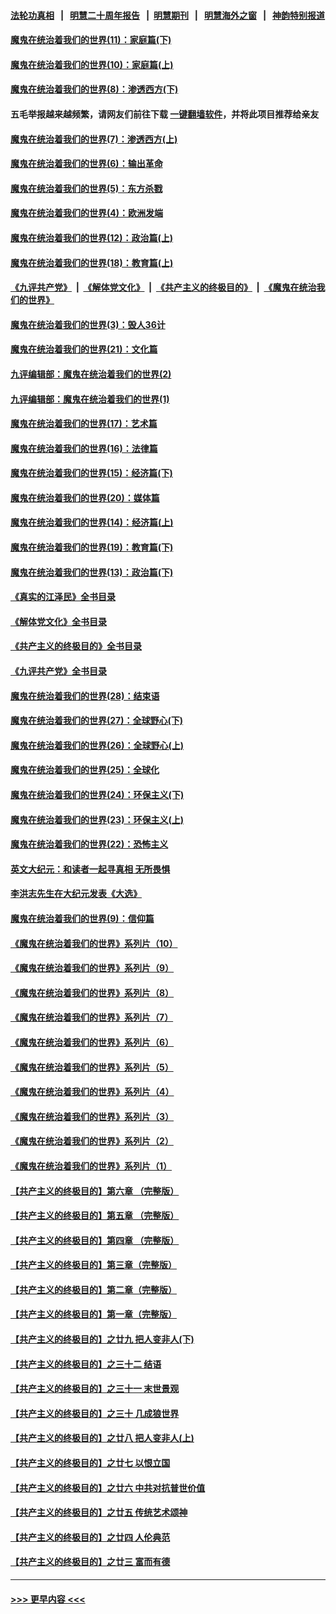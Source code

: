 #### [法轮功真相](https://github.com/gfw-breaker/truth/blob/master/README.md?t=0) &nbsp;&nbsp;|&nbsp;&nbsp; [明慧二十周年报告](https://github.com/gfw-breaker/mh-reports/blob/master/README.md?t=0) &nbsp;&nbsp;|&nbsp;&nbsp;[明慧期刊](https://github.com/gfw-breaker/mh-qikan) &nbsp;&nbsp;|&nbsp;&nbsp; [明慧海外之窗](https://github.com/gfw-breaker/mh-news/blob/master/README.md?t=0) &nbsp;&nbsp;|&nbsp;&nbsp; [神韵特别报道](https://github.com/gfw-breaker/mh-news/blob/master/shenyun.md?t=0)
#### [魔鬼在统治着我们的世界(11)：家庭篇(下)](../pages/nsc422/n10440961.md?t=12110401) 
#### [魔鬼在统治着我们的世界(10)：家庭篇(上)](../pages/nsc422/n10435448.md?t=12110401) 
#### [魔鬼在统治着我们的世界(8)：渗透西方(下)](../pages/nsc422/n10429603.md?t=12110401) 
#### 五毛举报越来越频繁，请网友们前往下载 [一键翻墙软件](https://github.com/gfw-breaker/ssr-accounts)，并将此项目推荐给亲友
#### [魔鬼在统治着我们的世界(7)：渗透西方(上)](../pages/nsc422/n10426013.md?t=12110401) 
#### [魔鬼在统治着我们的世界(6)：输出革命](../pages/nsc422/n10421536.md?t=12110401) 
#### [魔鬼在统治着我们的世界(5)：东方杀戮](../pages/nsc422/n10417707.md?t=12110401) 
#### [魔鬼在统治着我们的世界(4)：欧洲发端](../pages/nsc422/n10414890.md?t=12110401) 
#### [魔鬼在统治着我们的世界(12)：政治篇(上)](../pages/nsc422/n10444576.md?t=12110401) 
#### [魔鬼在统治着我们的世界(18)：教育篇(上)](../pages/nsc422/n10526970.md?t=12110401) 
#### [《九评共产党》](https://github.com/begood0513/9ping.md/blob/master/README.md) &nbsp;|&nbsp; [《解体党文化》](../../../../jtdwh.md/blob/master/README.md)  &nbsp;|&nbsp; [《共产主义的终极目的》](../../../../gczydzjmd.md/blob/master/README.md) &nbsp;|&nbsp; [《魔鬼在统治我们的世界》](../../../../mgztzwmdsj.md/blob/master/README.md) 
#### [魔鬼在统治着我们的世界(3)：毁人36计](../pages/nsc422/n10411583.md?t=12110401) 
#### [魔鬼在统治着我们的世界(21)：文化篇](../pages/nsc422/n10597706.md?t=12110401) 
#### [九评编辑部：魔鬼在统治着我们的世界(2)](../pages/nsc422/n10410036.md?t=12110401) 
#### [九评编辑部：魔鬼在统治着我们的世界(1)](../pages/nsc422/n10406825.md?t=12110401) 
#### [魔鬼在统治着我们的世界(17)：艺术篇](../pages/nsc422/n10499093.md?t=12110401) 
#### [魔鬼在统治着我们的世界(16)：法律篇](../pages/nsc422/n10485969.md?t=12110401) 
#### [魔鬼在统治着我们的世界(15)：经济篇(下)](../pages/nsc422/n10469975.md?t=12110401) 
#### [魔鬼在统治着我们的世界(20)：媒体篇](../pages/nsc422/n10586579.md?t=12110401) 
#### [魔鬼在统治着我们的世界(14)：经济篇(上)](../pages/nsc422/n10457370.md?t=12110401) 
#### [魔鬼在统治着我们的世界(19)：教育篇(下)](../pages/nsc422/n10564808.md?t=12110401) 
#### [魔鬼在统治着我们的世界(13)：政治篇(下)](../pages/nsc422/n10448270.md?t=12110401) 
#### [《真实的江泽民》全书目录](../pages/nsc422/n13721399.md?t=12110401) 
#### [《解体党文化》全书目录](../pages/nsc422/n13721157.md?t=12110401) 
#### [《共产主义的终极目的》全书目录](../pages/nsc422/n13721048.md?t=12110401) 
#### [《九评共产党》全书目录](../pages/nsc422/n13708085.md?t=12110401) 
#### [魔鬼在统治着我们的世界(28)：结束语](../pages/nsc422/n10936246.md?t=12110401) 
#### [魔鬼在统治着我们的世界(27)：全球野心(下)](../pages/nsc422/n10928319.md?t=12110401) 
#### [魔鬼在统治着我们的世界(26)：全球野心(上)](../pages/nsc422/n10900318.md?t=12110401) 
#### [魔鬼在统治着我们的世界(25)：全球化](../pages/nsc422/n10788205.md?t=12110401) 
#### [魔鬼在统治着我们的世界(24)：环保主义(下)](../pages/nsc422/n10695307.md?t=12110401) 
#### [魔鬼在统治着我们的世界(23)：环保主义(上)](../pages/nsc422/n10688613.md?t=12110401) 
#### [魔鬼在统治着我们的世界(22)：恐怖主义](../pages/nsc422/n10614727.md?t=12110401) 
#### [英文大纪元：和读者一起寻真相 无所畏惧](../pages/nsc422/n12542027.md?t=12110401) 
#### [李洪志先生在大纪元发表《大选》](../pages/nsc422/n12534746.md?t=12110401) 
#### [魔鬼在统治着我们的世界(9)：信仰篇](../pages/nsc422/n10432159.md?t=12110401) 
#### [《魔鬼在统治着我们的世界》系列片（10）](../pages/nsc422/n12292670.md?t=12110401) 
#### [《魔鬼在统治着我们的世界》系列片（9）](../pages/nsc422/n12290859.md?t=12110401) 
#### [《魔鬼在统治着我们的世界》系列片（8）](../pages/nsc422/n12287445.md?t=12110401) 
#### [《魔鬼在统治着我们的世界》系列片（7）](../pages/nsc422/n12283425.md?t=12110401) 
#### [《魔鬼在统治着我们的世界》系列片（6）](../pages/nsc422/n12282314.md?t=12110401) 
#### [《魔鬼在统治着我们的世界》系列片（5）](../pages/nsc422/n12281419.md?t=12110401) 
#### [《魔鬼在统治着我们的世界》系列片（4）](../pages/nsc422/n12274024.md?t=12110401) 
#### [《魔鬼在统治着我们的世界》系列片（3）](../pages/nsc422/n12271322.md?t=12110401) 
#### [《魔鬼在统治着我们的世界》系列片（2）](../pages/nsc422/n12269049.md?t=12110401) 
#### [《魔鬼在统治着我们的世界》系列片（1）](../pages/nsc422/n12267575.md?t=12110401) 
#### [【共产主义的终极目的】第六章 （完整版）](../pages/nsc422/n11428913.md?t=12110401) 
#### [【共产主义的终极目的】第五章 （完整版）](../pages/nsc422/n11428912.md?t=12110401) 
#### [【共产主义的终极目的】第四章 （完整版）](../pages/nsc422/n11428907.md?t=12110401) 
#### [【共产主义的终极目的】第三章（完整版）](../pages/nsc422/n11428848.md?t=12110401) 
#### [【共产主义的终极目的】第二章（完整版）](../pages/nsc422/n11428831.md?t=12110401) 
#### [【共产主义的终极目的】第一章（完整版）](../pages/nsc422/n11417651.md?t=12110401) 
#### [【共产主义的终极目的】之廿九 把人变非人(下)](../pages/nsc422/n11344140.md?t=12110401) 
#### [【共产主义的终极目的】之三十二 结语](../pages/nsc422/n11360535.md?t=12110401) 
#### [【共产主义的终极目的】之三十一 末世景观](../pages/nsc422/n11351129.md?t=12110401) 
#### [【共产主义的终极目的】之三十 几成狼世界](../pages/nsc422/n11348280.md?t=12110401) 
#### [【共产主义的终极目的】之廿八 把人变非人(上)](../pages/nsc422/n11340492.md?t=12110401) 
#### [【共产主义的终极目的】之廿七 以恨立国](../pages/nsc422/n11336944.md?t=12110401) 
#### [【共产主义的终极目的】之廿六 中共对抗普世价值](../pages/nsc422/n11324785.md?t=12110401) 
#### [【共产主义的终极目的】之廿五 传统艺术颂神](../pages/nsc422/n11296396.md?t=12110401) 
#### [【共产主义的终极目的】之廿四 人伦典范](../pages/nsc422/n11296397.md?t=12110401) 
#### [【共产主义的终极目的】之廿三 富而有德](../pages/nsc422/n11283598.md?t=12110401) 

----
#### [ >>> 更早内容 <<< ](../indexes/nsc422-earlier.md)
